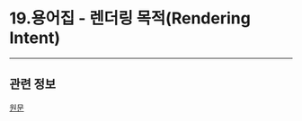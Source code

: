 # 19.용어집 - 렌더링 목적(Rendering Intent)

*** 

## 관련 정보

[원문](https://docs.gimp.org/2.10/ko/glossary.html#glossary-rendering-intent)

